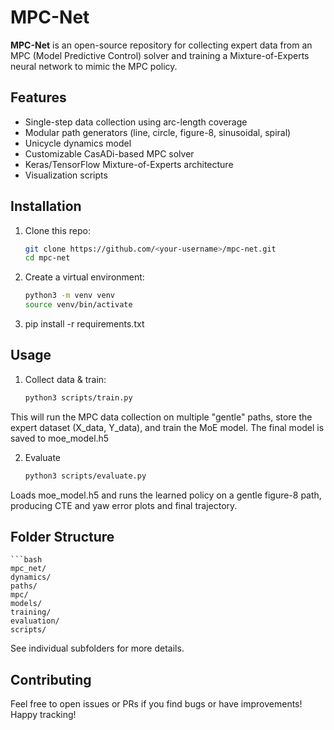# MPC-Net

**MPC-Net** is an open-source repository for collecting expert data from an MPC (Model Predictive Control) solver and training a Mixture-of-Experts neural network to mimic the MPC policy.

## Features

- Single-step data collection using arc-length coverage
- Modular path generators (line, circle, figure-8, sinusoidal, spiral)
- Unicycle dynamics model
- Customizable CasADi-based MPC solver
- Keras/TensorFlow Mixture-of-Experts architecture
- Visualization scripts

## Installation

1. Clone this repo:

   ```bash
   git clone https://github.com/<your-username>/mpc-net.git
   cd mpc-net

2. Create a virtual environment:

    ```bash
    python3 -m venv venv
    source venv/bin/activate

3. pip install -r requirements.txt

## Usage

1. Collect data & train:

    ```bash
    python3 scripts/train.py

This will run the MPC data collection on multiple "gentle" paths, store the expert dataset (X_data, Y_data), and train the MoE model. The final model is saved to moe_model.h5

2. Evaluate

    ```bash
    python3 scripts/evaluate.py

Loads moe_model.h5 and runs the learned policy on a gentle figure-8 path, producing CTE and yaw error plots and final trajectory.

## Folder Structure

    ```bash
    mpc_net/
    dynamics/
    paths/
    mpc/
    models/
    training/
    evaluation/
    scripts/

See individual subfolders for more details.

## Contributing

Feel free to open issues or PRs if you find bugs or have improvements!
Happy tracking!